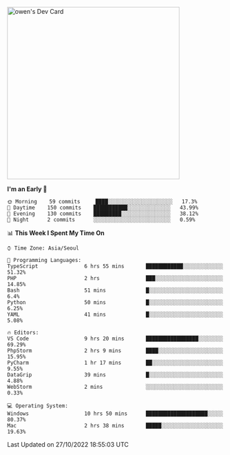 <a href="https://app.daily.dev/owen_9066"><img src="https://api.daily.dev/devcards/51e5c69f10114f2abe0ae390c27b0828.png?r=hyb" width="400" alt="owen's Dev Card"/></a>

 
 <!--START_SECTION:waka-->
**I'm an Early 🐤** 

```text
🌞 Morning    59 commits     ████░░░░░░░░░░░░░░░░░░░░░   17.3% 
🌆 Daytime    150 commits    ███████████░░░░░░░░░░░░░░   43.99% 
🌃 Evening    130 commits    █████████░░░░░░░░░░░░░░░░   38.12% 
🌙 Night      2 commits      ░░░░░░░░░░░░░░░░░░░░░░░░░   0.59%

```


📊 **This Week I Spent My Time On** 

```text
⌚︎ Time Zone: Asia/Seoul

💬 Programming Languages: 
TypeScript               6 hrs 55 mins       ████████████░░░░░░░░░░░░░   51.32% 
PHP                      2 hrs               ███░░░░░░░░░░░░░░░░░░░░░░   14.85% 
Bash                     51 mins             █░░░░░░░░░░░░░░░░░░░░░░░░   6.4% 
Python                   50 mins             █░░░░░░░░░░░░░░░░░░░░░░░░   6.25% 
YAML                     41 mins             █░░░░░░░░░░░░░░░░░░░░░░░░   5.08%

🔥 Editors: 
VS Code                  9 hrs 20 mins       █████████████████░░░░░░░░   69.29% 
PhpStorm                 2 hrs 9 mins        ████░░░░░░░░░░░░░░░░░░░░░   15.95% 
PyCharm                  1 hr 17 mins        ██░░░░░░░░░░░░░░░░░░░░░░░   9.55% 
DataGrip                 39 mins             █░░░░░░░░░░░░░░░░░░░░░░░░   4.88% 
WebStorm                 2 mins              ░░░░░░░░░░░░░░░░░░░░░░░░░   0.33%

💻 Operating System: 
Windows                  10 hrs 50 mins      ████████████████████░░░░░   80.37% 
Mac                      2 hrs 38 mins       █████░░░░░░░░░░░░░░░░░░░░   19.63%

```


 Last Updated on 27/10/2022 18:55:03 UTC
<!--END_SECTION:waka-->
